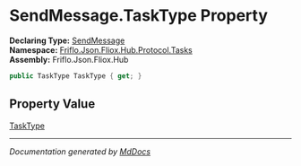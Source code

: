 ﻿<!--  
  <auto-generated>   
    The contents of this file were generated by a tool.  
    Changes to this file may be list if the file is regenerated  
  </auto-generated>   
-->

# SendMessage.TaskType Property

**Declaring Type:** [SendMessage](../index.md)  
**Namespace:** [Friflo.Json.Fliox.Hub.Protocol.Tasks](../../index.md)  
**Assembly:** Friflo.Json.Fliox.Hub

```csharp
public TaskType TaskType { get; }
```

## Property Value

[TaskType](../../TaskType/index.md)

___

*Documentation generated by [MdDocs](https://github.com/ap0llo/mddocs)*

